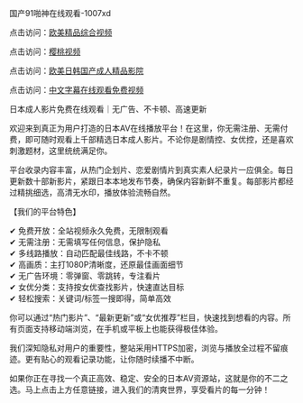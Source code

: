 国产91啪神在线观看-1007xd

点击访问：<a href="https://heiliaoga6s9v.pages.dev/">欧美精品综合视频</a>

点击访问：<a href="https://heiliao2dmwwy.pages.dev/">樱桃视频</a>

点击访问：<a href="https://heiliaoll4qsx.pages.dev/">欧美日韩国产成人精品影院</a>

点击访问：<a href="https://heiliaoxqkkct.pages.dev/">中文字幕在线观看免费视频</a>

日本成人影片免费在线观看｜无广告、不卡顿、高速更新

欢迎来到真正为用户打造的日本AV在线播放平台！在这里，你无需注册、无需付费，即可随时观看上千部精选日本成人影片。不论你是剧情控、女优控，还是喜欢刺激题材，这里统统满足你。

平台收录内容丰富，从热门企划片、恋爱剧情片到真实素人纪录片一应俱全。每日更新数十部新影片，紧跟日本本地发布节奏，确保内容新鲜不重复。每部影片都经过精挑细选，高清无水印，播放体验流畅自然。

【我们的平台特色】

✔ 免费开放：全站视频永久免费，无限制观看  
✔ 无需注册：无需填写任何信息，保护隐私  
✔ 多线路播放：自动匹配最佳线路，不卡不顿  
✔ 高画质：主打1080P清晰度，还原最佳画面细节  
✔ 无广告环境：零弹窗、零跳转，专注看片  
✔ 女优分类：支持按女优查找影片，快速直达目标  
✔ 轻松搜索：关键词/标签一搜即得，简单高效

你可以通过“热门影片”、“最新更新”或“女优推荐”栏目，快速找到想看的内容。所有页面支持移动端浏览，在手机或平板上也能获得极佳体验。

我们深知隐私对用户的重要性，整站采用HTTPS加密，浏览与播放全过程不留痕迹。更有贴心的观看记录功能，让你随时续播不中断。

如果你正在寻找一个真正高效、稳定、安全的日本AV资源站，这就是你的不二之选。马上点击上方任意链接，进入我们的清爽世界，享受看片的每一分钟！

<span style="display:none;">[Canonical link]( https://github.com/xd783/riben12318 ）</span>
